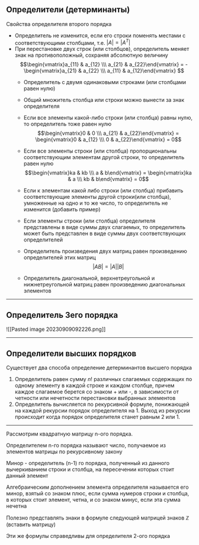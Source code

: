 ## Определители (детерминанты)

Свойства определителя второго порядка
- Определитель не изменится, если его строки поменять местами с соответствующими столбцами, т.е. $|A| = |A^T|$
- При перестановке двух строк (или столбцов), определитель меняет знак на противоположный, сохраняя абсолютную величину
  $$\begin{vmatrix}a_{11} & a_{12} \\\ a_{21} & a_{22}\end{vmatrix} = -\begin{vmatrix}a_{21} & a_{22} \\\ a_{11} & a_{12}\end{vmatrix} $$
  - Определитель с двумя одинаковыми строками (или столбцами равен нулю)
  - Общий множитель столбца или строки можно вынести за знак определителя
  - Если все элементы какой-либо строки (или столбца) равны нулю, то определитель тоже равен нулю
  $$\begin{vmatrix}0 & 0 \\\ a_{21} & a_{22}\end{vmatrix} = \begin{vmatrix}0 & a_{12} \\\ 0 & a_{22}\end{vmatrix} = 0$$
  - Если все элементы строки (или столбца) пропорциональны соответствующим элементам другой строки, то определитель равен нулю
    $$\begin{vmatrix}ka & kb \\\ a & b\end{vmatrix} = \begin{vmatrix}ka & a \\\ kb & b\end{vmatrix} = 0$$
    
  - Если к элементам какой либо строки (или столбца) прибавить соответствующие элементы другой строки(или столбца), умноженные на одно и то же число, то определитель не изменится (добавить пример)
  - Если элементы строки (или столбца) определителя представлены в виде суммы двух слагаемых, то определитель может быть представлен в виде суммы двух соответствующих определителей
  - Определитель произведения двух матриц равен произведению определителей этих матриц
    $$|AB|=|A||B|$$
   - Определитель диагональной, верхнетреугольной и нижнетреугольной матриц равен произведению диагональных элементов

---
## Определитель 3его порядка
![[Pasted image 20230909092226.png]]

---
## Определители высших порядков

Существует два способа определение детерминантов высшего порядка
1) Определитель равен сумму $n!$ различных слагаемых содержащих по одному элементу в каждой строке и каждом столбце, причем каждое слагаемое берется со знаком + или -, в зависимости от четности или нечетности перестановки выбранных элементов
2) Определитель вычисляется по рекурсивной формуле, понижающей на каждой рекурсии порядок определителя на 1. Выход из рекурсии происходит когда порядок определителя станет равным 2 или 1.

---
Рассмотрим квадратную матрицу n-ого порядка.

Определителем n-го порядка называют число, получаемое из элементов матрицы по рекурсивному закону

Минор - определитель (n-1) го порядка, полученный из данного вычеркиванием строки и столбца, на пересечении которых стоит данный элемент

Алгебраическим дополнением элемента определителя называется его минор, взятый со знаком плюс, если сумма нумеров строки и столбца, в которых стоит элемент, четна, и со знаком минус, если эта сумма нечетна

Полезно представлять знаки в формуле следующей матрицей знаков $\mathbb{Z}$
(вставить матрицу)

Эти же формулы справедливы для определителя 2-ого порядка
